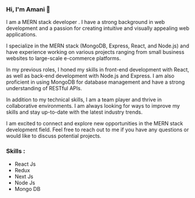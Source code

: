 ### Hi, I'm Amani 👋

 I am a MERN stack developer . I have a strong background in web development and a passion for creating intuitive and visually appealing web applications.

I specialize in the MERN stack (MongoDB, Express, React, and Node.js) and have experience working on various projects ranging from small business websites to large-scale e-commerce platforms.

In my previous roles, I honed my skills in front-end development with React, as well as back-end development with Node.js and Express. I am also proficient in using MongoDB for database management and have a strong understanding of RESTful APIs.

In addition to my technical skills, I am a team player and thrive in collaborative environments. I am always looking for ways to improve my skills and stay up-to-date with the latest industry trends.

I am excited to connect and explore new opportunities in the MERN stack development field. Feel free to reach out to me if you have any questions or would like to discuss potential projects.

### Skills :
* React Js
* Redux
* Next Js
* Node Js
* Mongo DB

